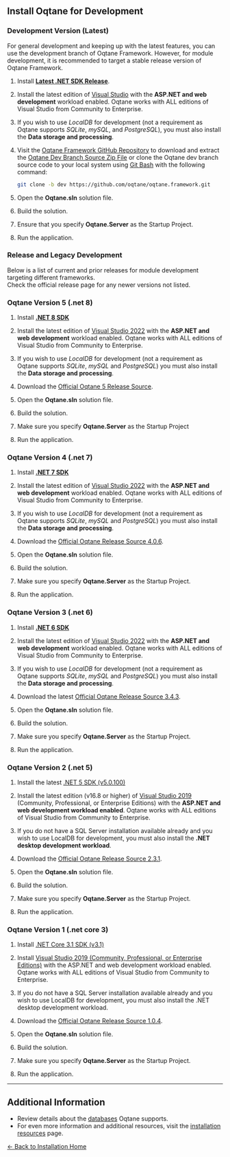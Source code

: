 ## Install Oqtane for Development

### Development Version (Latest)

For general development and keeping up with the latest features, you can use the development branch of Oqtane Framework. However, for module development, it is recommended to target a stable release version of Oqtane Framework.

1. Install **[Latest .NET SDK Release](https://dotnet.microsoft.com/download/dotnet)**.

2. Install the latest edition of [Visual Studio](https://visualstudio.microsoft.com/downloads/) with the **ASP.NET and web development** workload enabled.
   Oqtane works with ALL editions of Visual Studio from Community to Enterprise.

3. If you wish to use _LocalDB_ for development (not a requirement as Oqtane supports _SQLite_, _mySQL_, and _PostgreSQL_), you must also install the **Data storage and processing**.

4. Visit the [Oqtane Framework GitHub Repository](https://github.com/oqtane/oqtane.framework) to download and extract the [Oqtane Dev Branch Source Zip File](https://github.com/oqtane/oqtane.framework/archive/dev.zip) or clone the Oqtane dev branch source code to your local system using [Git Bash](https://git-scm.com/) with the following command:
   ```bash
   git clone -b dev https://github.com/oqtane/oqtane.framework.git
5. Open the **Oqtane.sln** solution file.
   
6. Build the solution.

7. Ensure that you specify **Oqtane.Server** as the Startup Project.
 
8. Run the application.
   
### Release and Legacy Development

Below is a list of current and prior releases for module development targeting different frameworks.  
Check the official release page for any newer versions not listed.

### Oqtane Version 5 (.net 8)

1. Install **[.NET 8 SDK](https://dotnet.microsoft.com/download/dotnet/8.0)**
   
1. Install the latest edition of [Visual Studio 2022](https://visualstudio.microsoft.com/downloads/) with the **ASP.NET and web development** workload enabled.
Oqtane works with ALL editions of Visual Studio from Community to Enterprise.

1. If you wish to use _LocalDB_ for development (not a requirement as Oqtane supports _SQLite_, _mySQL_ and _PostgreSQL_) you must also install the **Data storage and processing**.

1. Download the [Official Oqtane 5 Release Source](https://github.com/oqtane/oqtane.framework/releases/tag/v5.0.2).

1. Open the **Oqtane.sln** solution file.

1. Build the solution.

1. Make sure you specify **Oqtane.Server** as the Startup Project

1. Run the application.

### Oqtane Version 4 (.net 7)

1. Install **[.NET 7 SDK](https://dotnet.microsoft.com/download/dotnet/7.0)**
   
1. Install the latest edition of [Visual Studio 2022](https://visualstudio.microsoft.com/downloads/) with the **ASP.NET and web development** workload enabled.
Oqtane works with ALL editions of Visual Studio from Community to Enterprise.

1. If you wish to use _LocalDB_ for development (not a requirement as Oqtane supports _SQLite_, _mySQL_ and _PostgreSQL_) you must also install the **Data storage and processing**.

1. Download the [Official Oqtane Release Source 4.0.6](https://github.com/oqtane/oqtane.framework/releases/tag/v4.0.6).

1. Open the **Oqtane.sln** solution file.

1. Build the solution.

1. Make sure you specify **Oqtane.Server** as the Startup Project.
   
1. Run the application.

### Oqtane Version 3 (.net 6)

1. Install **[.NET 6 SDK](https://dotnet.microsoft.com/download/dotnet/6.0)**
   
1. Install the latest edition of [Visual Studio 2022](https://visualstudio.microsoft.com/downloads/) with the **ASP.NET and web development** workload enabled.
Oqtane works with ALL editions of Visual Studio from Community to Enterprise.

1. If you wish to use _LocalDB_ for development (not a requirement as Oqtane supports _SQLite_, _mySQL_ and _PostgreSQL_) you must also install the **Data storage and processing**.

1. Download the latest [Official Oqtane Release Source 3.4.3](https://github.com/oqtane/oqtane.framework/releases/tag/v3.4.3).

1. Open the **Oqtane.sln** solution file.

1. Build the solution.

1. Make sure you specify **Oqtane.Server** as the Startup Project.
   
1. Run the application.

### Oqtane Version 2 (.net 5)

1. Install the latest [.NET 5 SDK (v5.0.100)](https://dotnet.microsoft.com/download/dotnet/5.0)

1. Install the latest edition (v16.8 or higher) of 
[Visual Studio 2019](https://visualstudio.microsoft.com/vs/) (Community, Professional, or Enterprise Editions) 
with the **ASP.NET and web development workload enabled**.
Oqtane works with ALL editions of Visual Studio from Community to Enterprise. 
  
1. If you do not have a SQL Server installation available already and you wish to use LocalDB for development, 
you must also install the **.NET desktop development workload**.

1. Download the [Official Oqtane Release Source 2.3.1](https://github.com/oqtane/oqtane.framework/releases/tag/v2.3.1).

1. Open the **Oqtane.sln** solution file.

1. Build the solution.

1. Make sure you specify **Oqtane.Server** as the Startup Project.
   
1. Run the application.

### Oqtane Version 1 (.net core 3)

1. Install [.NET Core 3.1 SDK (v3.1)](https://dotnet.microsoft.com/en-us/download/dotnet/3.1)

1. Install [Visual Studio 2019 (Community, Professional, or Enterprise Editions)](https://visualstudio.microsoft.com/vs) 
with the ASP.NET and web development workload enabled.
Oqtane works with ALL editions of Visual Studio from Community to Enterprise.

1. If you do not have a SQL Server installation available already and you wish to use LocalDB for development, you must also install the .NET desktop development workload.

1. Download the [Official Oqtane Release Source 1.0.4](https://github.com/oqtane/oqtane.framework/releases/tag/v1.0.4).

1. Open the **Oqtane.sln** solution file.

1. Build the solution.

1. Make sure you specify **Oqtane.Server** as the Startup Project.
   
1. Run the application.

---
## Additional Information
- Review details about the [databases](databases.md) Oqtane supports.
- For even more information and additional resources, visit the [installation resources](resources.md) page.

[← Back to Installation Home](index.md)
